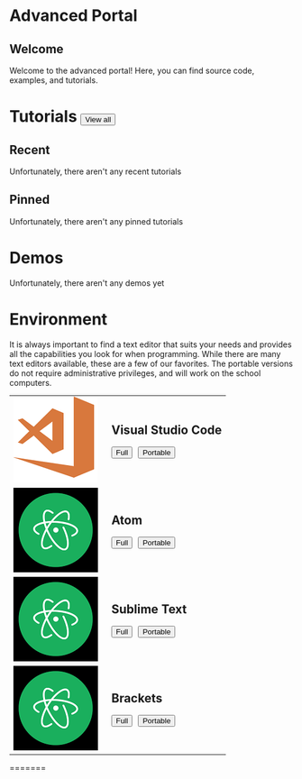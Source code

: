 # Advanced Portal
## Welcome
Welcome to the advanced portal! Here, you can find source code, examples, and tutorials.
# Tutorials <div style="display: inline;"><button role="button" class="btn btn-outline-secondary" onClick="window.location = '/club/advanced/tutorials'">View all </button></div>
## Recent
Unfortunately, there aren't any recent tutorials
## Pinned
Unfortunately, there aren't any pinned tutorials
# Demos
Unfortunately, there aren't any demos yet

# Environment
It is always important to find a text editor that suits your needs and provides all the capabilities you look for when programming. While there are many text editors available, these are a few of our favorites. The portable versions do not require administrative privileges, and will work on the school computers.

| | |
|:--:|:--|
| ![Visual Studio Code](/club/pages/advanced/thumbnail_vscode.png) | <h2 style="margin: 0px; padding: 0px; margin-left: 10px;">Visual Studio Code</h2><br/><div style="width: 100%; text-align: left; margin: 0; padding: 0"><Button role="button" class="btn btn-outline-secondary" style="margin-left: 10px;" onClick="window.location = 'https://go.microsoft.com/fwlink/?Linkid=852157'">Full</Button><Button class="btn btn-outline-warning" style="margin-left: 10px;" role="button" onClick="window.location = 'https://go.microsoft.com/fwlink/?Linkid=850641'">Portable</Button></div>|
| ![Atom](/club/pages/advanced/thumbnail_atom.png) | <h2 style="margin: 0px; padding: 0px; margin-left: 10px;">Atom</h2><br/><div style="width: 100%; text-align: left; margin: 0; padding: 0"><Button role="button" class="btn btn-outline-secondary" style="margin-left: 10px;" onClick="window.location = 'https://atom.io/download/windows_x64'">Full</Button><Button class="btn btn-outline-warning" style="margin-left: 10px;" role="button" onClick="window.location = 'https://github.com/atom/atom/releases/download/v1.21.1/atom-windows.zip'">Portable</Button></div>|
| ![Atom](/club/pages/advanced/thumbnail_atom.png) | <h2 style="margin: 0px; padding: 0px; margin-left: 10px;">Sublime Text</h2><br/><div style="width: 100%; text-align: left; margin: 0; padding: 0"><Button role="button" class="btn btn-outline-secondary" style="margin-left: 10px;" onClick="window.location = 'https://atom.io/download/windows_x64'">Full</Button><Button class="btn btn-outline-warning" style="margin-left: 10px;" role="button" onClick="window.location = 'https://github.com/atom/atom/releases/download/v1.21.1/atom-windows.zip'">Portable</Button></div>|
| ![Atom](/club/pages/advanced/thumbnail_atom.png) | <h2 style="margin: 0px; padding: 0px; margin-left: 10px;">Brackets</h2><br/><div style="width: 100%; text-align: left; margin: 0; padding: 0"><Button role="button" class="btn btn-outline-secondary" style="margin-left: 10px;" onClick="window.location = 'https://atom.io/download/windows_x64'">Full</Button><Button class="btn btn-outline-warning" style="margin-left: 10px;" role="button" onClick="window.location = 'https://github.com/atom/atom/releases/download/v1.21.1/atom-windows.zip'">Portable</Button></div>|
=======
